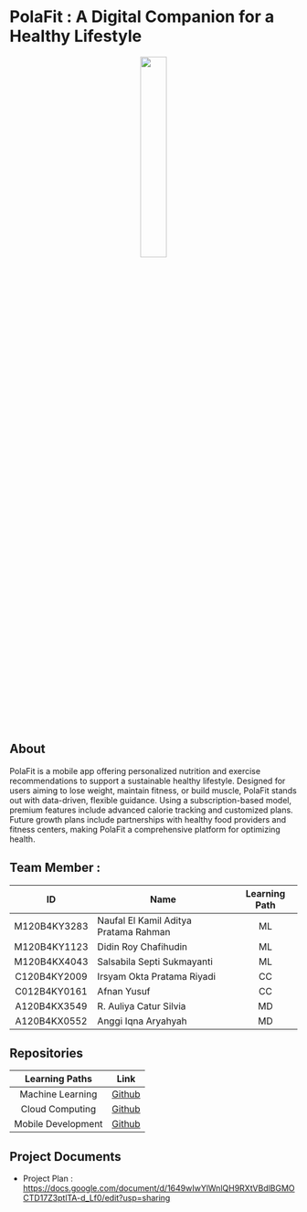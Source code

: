 # PolaFit : A Digital Companion for a Healthy Lifestyle 
<div align="center">
<img src="https://github.com/PolaFit/.github/blob/d7f1d3005f0ffe870e00a48e3bfe8ace62a70a35/logo%20polafit.png" width="30%" height="30%" >
</div>


## About
PolaFit is a mobile app offering personalized nutrition and exercise recommendations to support a sustainable healthy lifestyle. Designed for users aiming to lose weight, maintain fitness, or build muscle, PolaFit stands out with data-driven, flexible guidance. Using a subscription-based model, premium features include advanced calorie tracking and customized plans. Future growth plans include partnerships with healthy food providers and fitness centers, making PolaFit a comprehensive platform for optimizing health. 

## Team Member :

| ID           | Name                                | Learning Path |
| :------------: | ----------------------------------- | :--------------: |
| M120B4KY3283  | Naufal El Kamil Aditya Pratama Rahman                     | ML             |
| M120B4KY1123  | Didin Roy Chafihudin                 | ML             |    
| M120B4KX4043  | Salsabila Septi Sukmayanti              | ML             |
| C120B4KY2009  | Irsyam Okta Pratama Riyadi     | CC             |    
| C012B4KY0161  | Afnan Yusuf                | CC             |    
| A120B4KX3549  | R. Auliya Catur Silvia                             | MD             |  
| A120B4KX0552  | Anggi Iqna Aryahyah                             | MD             |   

## Repositories
|   Learning Paths   |                                Link                                |
| :----------------: | :----------------------------------------------------------------: |
| Machine Learning | [Github](https://github.com/Mubazir-Bangkit-2023/mubazir-android) |
|  Cloud Computing  | [Github](https://github.com/Mubazir-Bangkit-2023/mubazir-cloud-computing)  |
|   Mobile Development  | [Github](https://github.com/Mubazir-Bangkit-2023/mubazir-machine-learning)  |

## Project Documents
- Project Plan : https://docs.google.com/document/d/1649wIwYlWnlQH9RXtVBdlBGMOCTD17Z3ptlTA-d_Lf0/edit?usp=sharing

